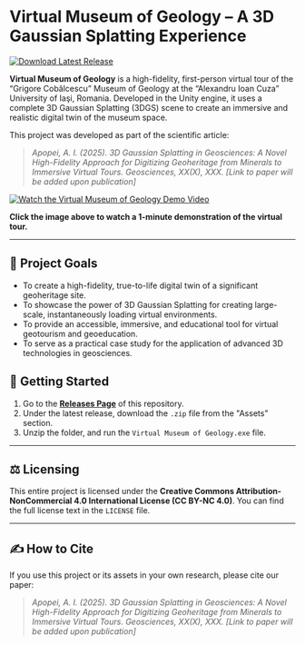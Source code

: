 # Virtual Museum of Geology – A 3D Gaussian Splatting Experience

[![Download Latest Release](https://img.shields.io/badge/Download_Latest_Release_%E2%86%93-1f425f?style=for-the-badge)](https://github.com/aapopei/Virtual-Museum-of-Geology/releases/latest)

**Virtual Museum of Geology** is a high-fidelity, first-person virtual tour of the “Grigore Cobălcescu” Museum of Geology at the “Alexandru Ioan Cuza” University of Iaşi, Romania. Developed in the Unity engine, it uses a complete 3D Gaussian Splatting (3DGS) scene to create an immersive and realistic digital twin of the museum space.

This project was developed as part of the scientific article:
> *Apopei, A. I. (2025). 3D Gaussian Splatting in Geosciences: A Novel High-Fidelity Approach for Digitizing Geoheritage from Minerals to Immersive Virtual Tours. Geosciences, XX(X), XXX. [Link to paper will be added upon publication]*

[![Watch the Virtual Museum of Geology Demo Video](https://img.youtube.com/vi/K1jUTKxvaAg/hqdefault.jpg)](https://www.youtube.com/watch?v=K1jUTKxvaAg)

**Click the image above to watch a 1-minute demonstration of the virtual tour.**

---

## 🎯 Project Goals

* To create a high-fidelity, true-to-life digital twin of a significant geoheritage site.
* To showcase the power of 3D Gaussian Splatting for creating large-scale, instantaneously loading virtual environments.
* To provide an accessible, immersive, and educational tool for virtual geotourism and geoeducation.
* To serve as a practical case study for the application of advanced 3D technologies in geosciences.

## 🚀 Getting Started

1.  Go to the [**Releases Page**](https://github.com/your-username/Virtual-Museum-of-Geology/releases/latest) of this repository.
2.  Under the latest release, download the `.zip` file from the "Assets" section.
3.  Unzip the folder, and run the `Virtual Museum of Geology.exe` file.

---

## ⚖️ Licensing

This entire project is licensed under the **Creative Commons Attribution-NonCommercial 4.0 International License (CC BY-NC 4.0)**. You can find the full license text in the `LICENSE` file.

---

## ✍️ How to Cite

If you use this project or its assets in your own research, please cite our paper:

> *Apopei, A. I. (2025). 3D Gaussian Splatting in Geosciences: A Novel High-Fidelity Approach for Digitizing Geoheritage from Minerals to Immersive Virtual Tours. Geosciences, XX(X), XXX. [Link to paper will be added upon publication]*
